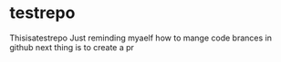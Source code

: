 # testrepo
Thisisatestrepo
Just reminding myaelf how to mange code brances in github
next thing is to create a pr
